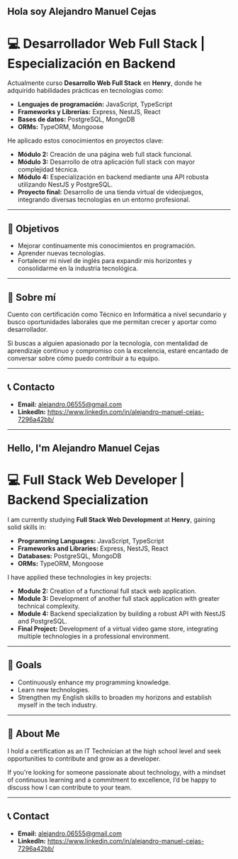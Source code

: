 ## Hola soy Alejandro Manuel Cejas

# 💻 Desarrollador Web Full Stack | Especialización en Backend

Actualmente curso **Desarrollo Web Full Stack** en **Henry**, donde he adquirido habilidades prácticas en tecnologías como:

- **Lenguajes de programación:** JavaScript, TypeScript  
- **Frameworks y Librerías:** Express, NestJS, React  
- **Bases de datos:** PostgreSQL, MongoDB  
- **ORMs:** TypeORM, Mongoose  

He aplicado estos conocimientos en proyectos clave:

- **Módulo 2:** Creación de una página web full stack funcional.  
- **Módulo 3:** Desarrollo de otra aplicación full stack con mayor complejidad técnica.  
- **Módulo 4:** Especialización en backend mediante una API robusta utilizando NestJS y PostgreSQL.  
- **Proyecto final:** Desarrollo de una tienda virtual de videojuegos, integrando diversas tecnologías en un entorno profesional.  

---

## 🎯 Objetivos

- Mejorar continuamente mis conocimientos en programación.  
- Aprender nuevas tecnologías.  
- Fortalecer mi nivel de inglés para expandir mis horizontes y consolidarme en la industria tecnológica.  

---

## 🌟 Sobre mí

Cuento con certificación como Técnico en Informática a nivel secundario y busco oportunidades laborales que me permitan crecer y aportar como desarrollador.

Si buscas a alguien apasionado por la tecnología, con mentalidad de aprendizaje continuo y compromiso con la excelencia, estaré encantado de conversar sobre cómo puedo contribuir a tu equipo.

---

## 📞 Contacto

- **Email:** alejandro.06555@gmail.com  
- **LinkedIn:** https://www.linkedin.com/in/alejandro-manuel-cejas-7296a42bb/

---

## Hello, I'm Alejandro Manuel Cejas

# 💻 Full Stack Web Developer | Backend Specialization

I am currently studying **Full Stack Web Development** at **Henry**, gaining solid skills in:

- **Programming Languages:** JavaScript, TypeScript  
- **Frameworks and Libraries:** Express, NestJS, React  
- **Databases:** PostgreSQL, MongoDB  
- **ORMs:** TypeORM, Mongoose  

I have applied these technologies in key projects:

- **Module 2:** Creation of a functional full stack web application.  
- **Module 3:** Development of another full stack application with greater technical complexity.  
- **Module 4:** Backend specialization by building a robust API with NestJS and PostgreSQL.  
- **Final Project:** Development of a virtual video game store, integrating multiple technologies in a professional environment.  

---

## 🎯 Goals

- Continuously enhance my programming knowledge.  
- Learn new technologies.  
- Strengthen my English skills to broaden my horizons and establish myself in the tech industry.  

---

## 🌟 About Me

I hold a certification as an IT Technician at the high school level and seek opportunities to contribute and grow as a developer.

If you're looking for someone passionate about technology, with a mindset of continuous learning and a commitment to excellence, I’d be happy to discuss how I can contribute to your team.

---

## 📞 Contact

- **Email:** alejandro.06555@gmail.com 
- **LinkedIn:** https://www.linkedin.com/in/alejandro-manuel-cejas-7296a42bb/

